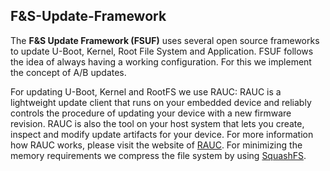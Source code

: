 ## F&S-Update-Framework
The __F&S Update Framework (FSUF)__ uses several open source frameworks to update U-Boot, Kernel, Root File System and Application. FSUF follows the idea of always having a working configuration. For this we implement the concept of A/B updates.

For updating U-Boot, Kernel and RootFS we use RAUC:
RAUC is a lightweight update client that runs on your embedded device and reliably controls the procedure of updating your device with a new firmware revision. RAUC is also the tool on your host system that lets you create, inspect and modify update artifacts for your device. For more information how RAUC works, please visit the website of [RAUC](https://rauc.io/).
For minimizing the memory requirements we compress the file system by using [SquashFS](https://www.kernel.org/doc/html/latest/filesystems/squashfs.html).

